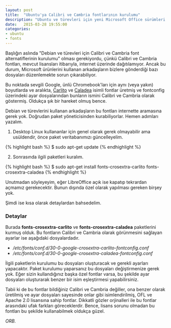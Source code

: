 ```yaml
---
layout: post
title:  "Ubuntu'ya Calibri ve Cambria fontlarının kurulumu"
description: "Ubuntu ve türevleri için yeni Microsoft Office sürümleri içinde gelen Calibri ve Cambria fontlarının kurulması"
date:   2015-03-28 19:55:00
categories:
- ubuntu
- fonts
---
```


Başlığın aslında "Debian ve türevleri için Calibri ve Cambria font alternatiflerinin kurulumu" olması gerekiyordu, çünkü Calibri ve Cambria fontları, mevcut lisansları itibarıyla, internet üzerinde dağıtılamıyor. Ancak bu durum, Microsoft ürünlerini kullanan arkadaşların bizlere gönderdiği bazı dosyaları düzenlemekte sorun çıkarabiliyor.

Bu noktada sevgili Google, ünlü Chromebook'ları için aynı (veya yakın) boyutlarda ve aralıkta, [Carlito](http://openfontlibrary.org/en/font/carlito) ve [Caladea](http://openfontlibrary.org/en/font/caladea) isimli fontlar üretmiş ve fontconfig üzerindeki ayar dosyalarından bunların ismini Calibri ve Cambria olarak göstermiş. Oldukça şık bir hareket olmuş bence.

Debian ve türevlerini kullanan arkadaşların bu fontları internette aramasına gerek yok. Doğrudan paket yöneticisinden kurabiliyorlar. Hemen adımları yazalım.

1) Desktop Linux kullananlar için genel olarak gerek olmayabilir ama usüldendir, önce paket veritabanımızı güncelleyelim.

{% highlight bash %}
$ sudo apt-get update
{% endhighlight %}

2) Sonrasında ilgili paketleri kuralım.

{% highlight bash %}
$ sudo apt-get install fonts-crosextra-carlito fonts-crosextra-caladea
{% endhighlight %}
 
Unutmadan söyleyeyim, eğer LibreOffice açık ise kapatıp tekrardan açmamız gerekecektir. Bunun dışında özel olarak yapılması gereken birşey yok.

Şimdi ise kısa olarak detaylardan bahsedelim.

### Detaylar

Burada **fonts-crosextra-carlito** ve **fonts-crosextra-caladea** paketlerini kurmuş olduk. Bu fontların Calibri ve Cambria olarak görünmesini sağlayan ayarlar ise aşağıdaki dosyalardadır.

* _/etc/fonts/conf.d/30-0-google-crosextra-carlito-fontconfig.conf_
* _/etc/fonts/conf.d/30-0-google-crosextra-caladea-fontconfig.conf_

İlgili paketlerin kurulumu bu dosyaları oluşturacak ve gerekli ayarları yapacaktır. Paket kurulumu yaparsanız bu dosyaları değiştirmenize gerek yok. Eğer sizin kullandığınız başka özel fontlar varsa, bu şekilde ayar dosyaları oluşturarak benzer bir isim eşleştirmesi yapabilirsiniz.

Tabii ki de bu fontlar bildiğiniz Calibri ve Cambria değiller, ona benzer olarak üretilmiş ve ayar dosyaları sayesinde onlar gibi isimlendirilmiş, OFL ve Apache 2.0 lisansına sahip fontlar. Dikkatli gözler orjinalleri ile bu fontlar arasındaki ufak farkları göreceklerdir. Bence, lisans sorunu olmadan bu fontları bu şekilde kullanabilmek oldukça güzel.

*ORB.*
